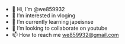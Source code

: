 - 👋 Hi, I’m @we859932
- 👀 I’m interested in vloging
- 🌱 I’m currently learning japeisnse
- 💞️ I’m looking to collaborate on youtube
- 📫 How to reach me we859932@gmail.com

<!---
we859932/we859932 is a ✨ special ✨ repository because its `README.md` (this file) appears on your GitHub profile.
You can click the Preview link to take a look at your changes.
--->
